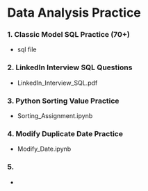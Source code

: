 # Data Analysis Practice
### 1. Classic Model SQL Practice (70+)
* sql file
### 2. LinkedIn Interview SQL Questions
* LinkedIn_Interview_SQL.pdf
### 3. Python Sorting Value Practice
* Sorting_Assignment.ipynb
### 4. Modify Duplicate Date Practice
* Modify_Date.ipynb
### 5. 
* 
###
###
###
###
###

